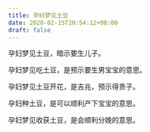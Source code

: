 ```yaml
---
title: 孕妇梦见土豆
date: 2020-02-15T20:54:12+08:00
draft: false
---
```


孕妇梦见土豆，暗示要生儿子。


孕妇梦见吃土豆，是预示要生男宝宝的意思。


孕妇梦见土豆开花，是吉兆，预示得贵子。


孕妇种土豆，是可以顺利产下宝宝的意思。


孕妇梦见收获土豆，是会顺利分娩的意思。


